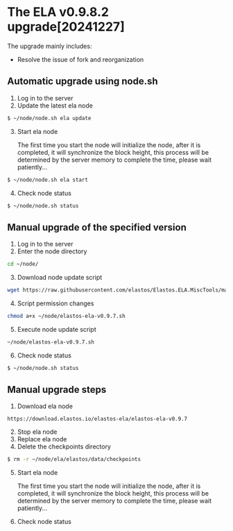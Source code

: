 
# The ELA v0.9.8.2 upgrade[20241227]

The upgrade mainly includes:

- Resolve the issue of fork and reorganization

## Automatic upgrade using node.sh

1. Log in to the server
2. Update the latest ela node

```bash
$ ~/node/node.sh ela update
```

3. Start ela node

   The first time you start the node will initialize the node, after it is completed, it will synchronize the block
   height, this process will be determined by the server memory to complete the time, please wait patiently...

```bash
$ ~/node/node.sh ela start
```

4. Check node status

```bash
$ ~/node/node.sh status
```


## Manual upgrade of the specified version

1. Log in to the server
2. Enter the node directory

```bash
cd ~/node/
```

3. Download node update script

```bash
wget https://raw.githubusercontent.com/elastos/Elastos.ELA.MiscTools/master/upgrade/ela/elastos-ela-v0.9.7.sh
```

4. Script permission changes

```bash
chmod a+x ~/node/elastos-ela-v0.9.7.sh
```

5. Execute node update script

```bash
~/node/elastos-ela-v0.9.7.sh
```

6. Check node status

```bash
$ ~/node/node.sh status
```

## Manual upgrade steps

1. Download ela node

```
https://download.elastos.io/elastos-ela/elastos-ela-v0.9.7
```

2. Stop ela node
3. Replace ela node
4. Delete the checkpoints directory

```bash
$ rm -r ~/node/ela/elastos/data/checkpoints
```

5. Start ela node

   The first time you start the node will initialize the node, after it is completed, it will synchronize the block
   height, this process will be determined by the server memory to complete the time, please wait patiently...

6. Check node status
